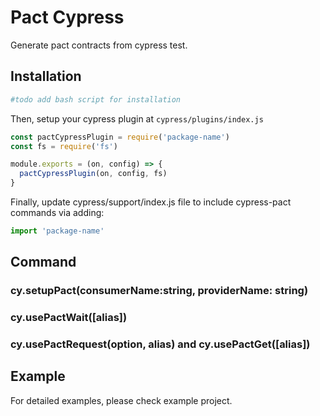 # Pact Cypress
Generate pact contracts from cypress test.

## Installation

```bash
#todo add bash script for installation
```

Then, setup your cypress plugin at `cypress/plugins/index.js`

```js
const pactCypressPlugin = require('package-name')
const fs = require('fs')

module.exports = (on, config) => {
  pactCypressPlugin(on, config, fs)
}
```

Finally, update cypress/support/index.js file to include cypress-pact commands via adding:
```js
import 'package-name'
```


## Command 
### cy.setupPact(consumerName:string, providerName: string)

### cy.usePactWait([alias])

### cy.usePactRequest(option, alias) and cy.usePactGet([alias])


## Example

For detailed examples, please check example project.

